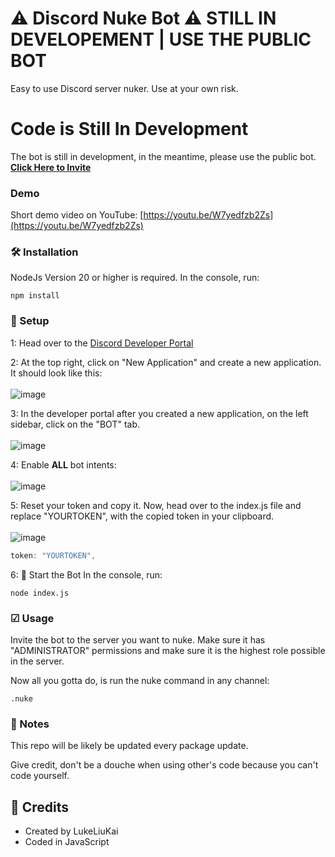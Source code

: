 # ⚠ Discord Nuke Bot ⚠ STILL IN DEVELOPEMENT | USE THE PUBLIC BOT
Easy to use Discord server nuker. Use at your own risk.

# Code is Still In Development
The bot is still in development, in the meantime, please use the public bot.<br>
[**Click Here to Invite**](https://discord.com/oauth2/authorize?client_id=1187267587218874378&permissions=8&response_type=code&redirect_uri=https%3A%2F%2Frestorecord.com%2Fapi%2Fcallback&scope=bot+identify+guilds.join&state=1187268282886144060)

### Demo
Short demo video on YouTube: [https://youtu.be/W7yedfzb2Zs](https://youtu.be/W7yedfzb2Zs)

### 🛠 Installation
NodeJs Version 20 or higher is required.
In the console, run:
```
npm install
```


### 🔧 Setup
1: Head over to the [Discord Developer Portal](https://discord.com/developers/applications)

2: At the top right, click on "New Application" and create a new application. It should look like this:<br><br>
![image](https://github.com/LukeLiuKai/NukeBot/assets/154486421/9b8aa392-fe9a-46c7-9861-d9b74264c0ef)

3: In the developer portal after you created a new application, on the left sidebar, click on the "BOT" tab.<br><br>
![image](https://github.com/LukeLiuKai/NukeBot/assets/154486421/59702879-7583-458f-9e3b-889e0b939cd4)

4: Enable **ALL** bot intents:<br><br>
![image](https://github.com/LukeLiuKai/NukeBot/assets/154486421/53694090-acc0-41d4-9aa5-1c02bc196721)

5: Reset your token and copy it. Now, head over to the index.js file and replace "YOURTOKEN", with the copied token in your clipboard.<br><br>
![image](https://github.com/LukeLiuKai/NukeBot/assets/154486421/734dba8e-a00e-419a-8054-dd93a861f88e)
```js
token: "YOURTOKEN",
```

6: 🌟 Start the Bot
In the console, run:
```
node index.js
```

### ☑ Usage

Invite the bot to the server you want to nuke. Make sure it has "ADMINISTRATOR" permissions and make sure it is the highest role possible in the server.

Now all you gotta do, is run the nuke command in any channel:
```
.nuke
```

### 📝 Notes
This repo will be likely be updated every package update.

Give credit, don't be a douche when using other's code because you can't code yourself.

## 👥 Credits

- Created by LukeLiuKai
- Coded in JavaScript
